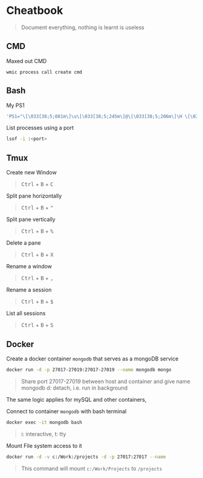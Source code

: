 # Cheatbook

> Document everything, nothing is learnt is useless

## CMD

Maxed out CMD
```
wmic process call create cmd
```

## Bash

My PS1
```bash
'PS1="\[\033[38;5;081m\]\u\[\033[38;5;245m\]@\[\033[38;5;206m\]\H \[\033[38;5;245m\]\w \[\033[38;5;081m\]# \[\e[0m\]"'
```
List processes using a port
```bash
lsof -i :<port>
```

## Tmux
Create new Window
> <kbd>Ctrl</kbd> + <kbd>B</kbd> + <kbd>C</kbd>

Split pane horizontally
>  <kbd>Ctrl</kbd> + <kbd>B</kbd> + <kbd>"</kbd>

Split pane vertically
> <kbd>Ctrl</kbd> + <kbd>B</kbd> + <kbd>%</kbd>

Delete a pane
> <kbd>Ctrl</kbd> + <kbd>B</kbd> + <kbd>X</kbd>

Rename a window
> <kbd>Ctrl</kbd> + <kbd>B</kbd> + <kbd>,</kbd>

Rename a session
> <kbd>Ctrl</kbd> + <kbd>B</kbd> + <kbd>$</kbd>

List all sessions
> <kbd>Ctrl</kbd> + <kbd>B</kbd> + <kbd>S</kbd>


## Docker

Create a docker container `mongodb` that serves as a mongoDB service
```bash
docker run -d -p 27017-27019:27017-27019 --name mongodb mongo
```
> Share port 27017-27019 between host and container and give name mongodb
> d: detach, i.e. run in background

The same logic applies for mySQL and other containers, 

Connect to container `mongodb` with bash terminal 
```bash
docker exec -it mongodb bash
```
> i: interactive, t: tty

Mount File system access to it
```bash
docker run -d -v c:/Work:/projects -d -p 27017:27017 --name 
```
> This command will mount `c:/Work/Projects` to `/projects`